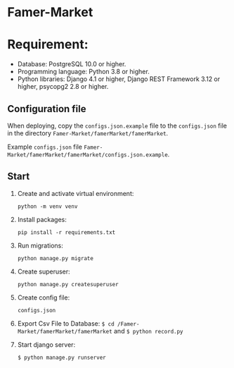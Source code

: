 # Famer-Market

# Requirement:

- Database: PostgreSQL 10.0 or higher.
- Programming language: Python 3.8 or higher.
- Python libraries: Django 4.1 or higher, Django REST Framework 3.12 or higher,
  psycopg2 2.8 or higher.


## Configuration file
When deploying, copy the `configs.json.example` file to the `configs.json` file in the directory
`Famer-Market/famerMarket/famerMarket`.

Example `configs.json` file `Famer-Market/famerMarket/famerMarket/configs.json.example`.

## Start

1. Create and activate virtual environment:

    `python -m venv venv`

2. Install packages:

    `pip install -r requirements.txt`

3. Run migrations:

    `python manage.py migrate`

4. Create superuser:

    `python manage.py createsuperuser`

4. Create config file:

    `configs.json`

6. Export Csv File to Database:
   `$ cd /Famer-Market/famerMarket/famerMarket` and 
    `$ python record.py`

7. Start django server:
    
    `$ python manage.py runserver`
